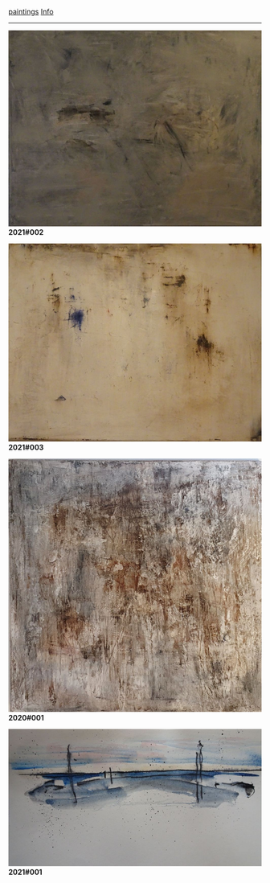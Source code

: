 [paintings](images/readme.txt)
[Info](images/readme.txt)
***

<!--![Image](images/2020-001.jpg)-->
<img src="images/2021-002.jpg"/><b>2021#002</b>
<p></p>
<p></p>
<p></p>
<img src="images/2021-003.jpg"/><b>2021#003</b>
<p></p>
<p></p>
<p></p>
<img src="images/2020-001.jpg"/><b>2020#001</b>
<p></p>
<p></p>
<p></p>
<img src="images/2021-001.jpg"/><b>2021#001</b>
<p></p>
<p></p>
<p></p>

